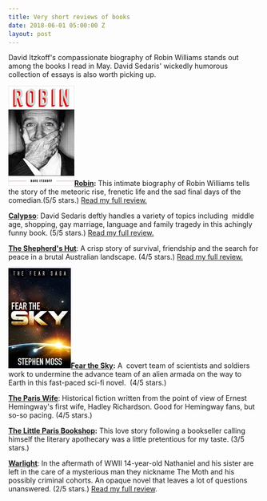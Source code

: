 ```yaml
---
title: Very short reviews of books
date: 2018-06-01 05:00:00 Z
layout: post
---
```


David Itzkoff's compassionate biography of Robin Williams stands out among the books I read in May. David Sedaris' wickedly humorous collection of essays is also worth picking up.

**![](/assets/images/51dST3WMBaL-132x200.jpg)[Robin](https://amzn.to/2sqjRxe):** This intimate biography of Robin Williams tells the story of the meteoric rise, frenetic life and the sad final days of the comedian.(5/5 stars.) [Read my full review.](https://kenbooth.net/review-robin/)

[**Calypso**](https://amzn.to/2Hby6KZ): David Sedaris deftly handles a variety of topics including  middle age, shopping, gay marriage, language and family tragedy in this achingly funny book. (5/5 stars.) [Read my full review.](https://kenbooth.net/review-calypso/)

[**The Shepherd's Hut**](https://amzn.to/2Lax3gT): A crisp story of survival, friendship and the search for peace in a brutal Australian landscape. (4/5 stars.) [Read my full review.](https://kenbooth.net/review-the-shepherds-hut/)

**![](/assets/images/51PXBzWVrxL-125x200.jpg)[Fear the Sky](https://amzn.to/2J8Rydc):** A  covert team of scientists and soldiers work to undermine the advance team of an alien armada on the way to Earth in this fast-paced sci-fi novel.  (4/5 stars.)

[**The Paris Wife**](https://amzn.to/2Jolfu2): Historical fiction written from the point of view of Ernest Hemingway's first wife, Hadley Richardson. Good for Hemingway fans, but so-so pacing. (4/5 stars.)

**[The Little Paris Bookshop](https://amzn.to/2LfTjFV):** This love story following a bookseller calling himself the literary apothecary was a little pretentious for my taste. (3/5 stars.)

[**Warlight**](https://amzn.to/2KuZlD3): In the aftermath of WWII 14-year-old Nathaniel and his sister are left in the care of a mysterious man they nickname The Moth and his possibly criminal cohorts. An opaque novel that leaves a lot of questions unanswered. (2/5 stars.) [Read my full review](https://kenbooth.net/review-warlight/).
